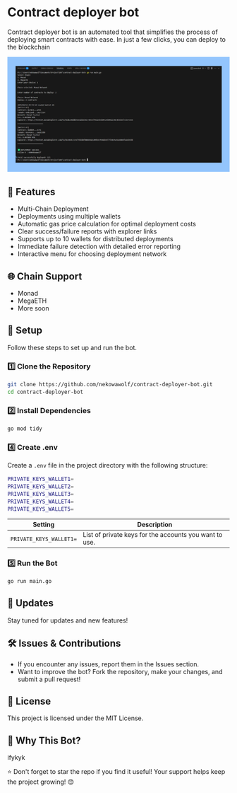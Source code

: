 # Contract deployer bot

Contract deployer bot is an automated tool that simplifies the process of deploying smart contracts with ease. In just a few clicks, you can deploy to the blockchain

![bot dashboard](img/img1.png)

## 🚀 Features

- Multi-Chain Deployment
- Deployments using multiple wallets
- Automatic gas price calculation for optimal deployment costs
- Clear success/failure reports with explorer links
- Supports up to 10 wallets for distributed deployments
- Immediate failure detection with detailed error reporting
- Interactive menu for choosing deployment network

## 🌐 Chain Support

- Monad
- MegaETH
- More soon

## 📌 Setup

Follow these steps to set up and run the bot.

### 1️⃣ Clone the Repository

```bash
git clone https://github.com/nekowawolf/contract-deployer-bot.git
cd contract-deployer-bot
```

### 2️⃣ Install Dependencies

```bash
go mod tidy
```

### 4️⃣ Create .env

Create a `.env` file in the project directory with the following structure:

```bash
PRIVATE_KEYS_WALLET1=
PRIVATE_KEYS_WALLET2=
PRIVATE_KEYS_WALLET3=
PRIVATE_KEYS_WALLET4=
PRIVATE_KEYS_WALLET5=
```

| **Setting**           | **Description**                                                                 |
|------------------------|---------------------------------------------------------------------------------|
| `PRIVATE_KEYS_WALLET1=`         | List of private keys for the accounts you want to use.                          |

### 5️⃣ Run the Bot

```bash
go run main.go
```

## 🔄 Updates

Stay tuned for updates and new features!

## 🛠 Issues & Contributions

- If you encounter any issues, report them in the Issues section.
- Want to improve the bot? Fork the repository, make your changes, and submit a pull request!

## 📜 License

This project is licensed under the MIT License.

## 🤔 Why This Bot?

ifykyk

⭐ Don't forget to star the repo if you find it useful! Your support helps keep the project growing! 😊